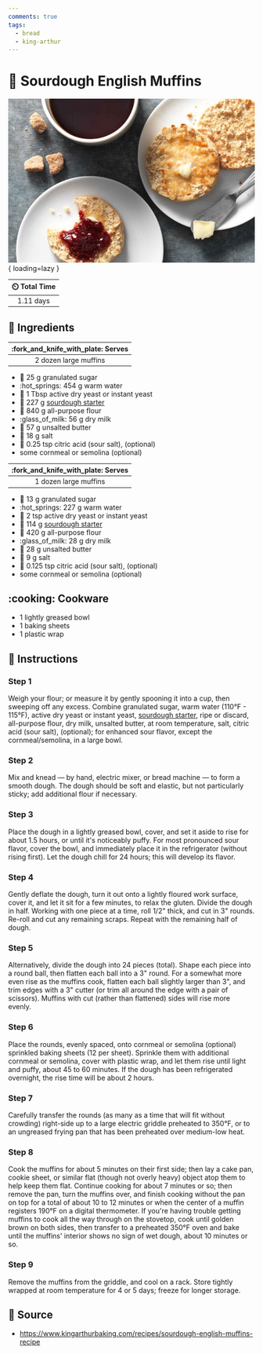 ```yaml
---
comments: true
tags:
  - bread
  - king-arthur
---
```

# :bread: Sourdough English Muffins

![Sourdough English Muffins][1]{ loading=lazy }

| :timer_clock: Total Time |
|:-----------------------: |
| 1.11 days |

## :salt: Ingredients

| :fork_and_knife_with_plate: Serves |
|:----------------------------------:|
| 2 dozen large muffins |

- :candy: 25 g granulated sugar
- :hot_springs: 454 g warm water
- :microbe: 1 Tbsp active dry yeast or instant yeast
- :microbe: 227 g [sourdough starter][2]
- :ear_of_rice: 840 g all-purpose flour
- :glass_of_milk: 56 g dry milk
- :butter: 57 g unsalted butter
- :salt: 18 g salt
- :test_tube: 0.25 tsp citric acid (sour salt), (optional)
- some cornmeal or semolina (optional)

| :fork_and_knife_with_plate: Serves |
|:----------------------------------:|
| 1 dozen large muffins |

- :candy: 13 g granulated sugar
- :hot_springs: 227 g warm water
- :microbe: 2 tsp active dry yeast or instant yeast
- :microbe: 114 g [sourdough starter][2]
- :ear_of_rice: 420 g all-purpose flour
- :glass_of_milk: 28 g dry milk
- :butter: 28 g unsalted butter
- :salt: 9 g salt
- :test_tube: 0.125 tsp citric acid (sour salt), (optional)
- some cornmeal or semolina (optional)

## :cooking: Cookware

- 1 lightly greased bowl
- 1 baking sheets
- 1 plastic wrap

## :pencil: Instructions

### Step 1

Weigh your flour; or measure it by gently spooning it into a cup, then sweeping off any excess. Combine granulated
sugar, warm water (110°F - 115°F), active dry yeast or instant yeast, [sourdough starter][2], ripe or discard,
all-purpose flour, dry milk, unsalted butter, at room temperature, salt, citric acid (sour salt), (optional); for
enhanced sour flavor, except the cornmeal/semolina, in a large bowl.

### Step 2

Mix and knead — by hand, electric mixer, or bread machine — to form a smooth dough. The dough should be soft and
elastic, but not particularly sticky; add additional flour if necessary.

### Step 3

Place the dough in a lightly greased bowl, cover, and set it aside to rise for about 1.5 hours, or until it's noticeably
puffy. For most pronounced sour flavor, cover the bowl, and immediately place it in the refrigerator (without rising
first). Let the dough chill for 24 hours; this will develop its flavor.

### Step 4

Gently deflate the dough, turn it out onto a lightly floured work surface, cover it, and let it sit for a few minutes,
to relax the gluten. Divide the dough in half. Working with one piece at a time, roll 1/2" thick, and cut in 3" rounds.
Re-roll and cut any remaining scraps. Repeat with the remaining half of dough.

### Step 5

Alternatively, divide the dough into 24 pieces (total). Shape each piece into a round ball, then flatten each ball into
a 3" round. For a somewhat more even rise as the muffins cook, flatten each ball slightly larger than 3", and trim edges
with a 3" cutter (or trim all around the edge with a pair of scissors). Muffins with cut (rather than flattened) sides
will rise more evenly.

### Step 6

Place the rounds, evenly spaced, onto cornmeal or semolina (optional) sprinkled baking sheets (12 per sheet). Sprinkle
them with additional cornmeal or semolina, cover with plastic wrap, and let them rise until light and puffy, about 45 to
60 minutes. If the dough has been refrigerated overnight, the rise time will be about 2 hours.

### Step 7

Carefully transfer the rounds (as many as a time that will fit without crowding) right-side up to a large electric
griddle preheated to 350°F, or to an ungreased frying pan that has been preheated over medium-low heat.

### Step 8

Cook the muffins for about 5 minutes on their first side; then lay a cake pan, cookie sheet, or similar flat (though not
overly heavy) object atop them to help keep them flat. Continue cooking for about 7 minutes or so; then remove the pan,
turn the muffins over, and finish cooking without the pan on top for a total of about 10 to 12 minutes or when the
center of a muffin registers 190°F on a digital thermometer. If you're having trouble getting muffins to cook all the
way through on the stovetop, cook until golden brown on both sides, then transfer to a preheated 350°F oven and bake
until the muffins' interior shows no sign of wet dough, about 10 minutes or so.

### Step 9

Remove the muffins from the griddle, and cool on a rack. Store tightly wrapped at room temperature for 4 or 5 days;
freeze for longer storage.

## :link: Source

- <https://www.kingarthurbaking.com/recipes/sourdough-english-muffins-recipe>

[1]: <../assets/images/sourdough-english-muffins.jpg>
[2]: <../ingredients/sourdough-starter.md>
